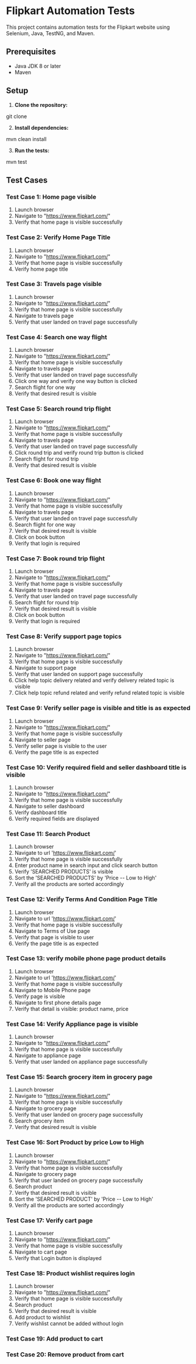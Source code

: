 # Flipkart Automation Tests

This project contains automation tests for the Flipkart website using Selenium, Java, TestNG, and Maven.

## Prerequisites

- Java JDK 8 or later
- Maven

## Setup

1. **Clone the repository:**

git clone <repository-url>

2. **Install dependencies:**

mvn clean install

3. **Run the tests:**

mvn test

## Test Cases

### Test Case 1: Home page visible
1. Launch browser
2. Navigate to "https://www.flipkart.com/"
3. Verify that home page is visible successfully

### Test Case 2: Verify Home Page Title
1. Launch browser
2. Navigate to "https://www.flipkart.com/"
3. Verify that home page is visible successfully
4. Verify home page title

### Test Case 3: Travels page visible
1. Launch browser
2. Navigate to "https://www.flipkart.com/"
3. Verify that home page is visible successfully
4. Navigate to travels page
5. Verify that user landed on travel page successfully

### Test Case 4: Search one way flight
1. Launch browser
2. Navigate to "https://www.flipkart.com/"
3. Verify that home page is visible successfully
4. Navigate to travels page
5. Verify that user landed on travel page successfully
6. Click one way and verify one way button is clicked
7. Search flight for one way
8. Verify that desired result is visible

### Test Case 5: Search round trip flight
1. Launch browser
2. Navigate to "https://www.flipkart.com/"
3. Verify that home page is visible successfully
4. Navigate to travels page
5. Verify that user landed on travel page successfully
6. Click round trip and verify round trip button is clicked
7. Search flight for round trip
8. Verify that desired result is visible

### Test Case 6: Book one way flight
1. Launch browser
2. Navigate to "https://www.flipkart.com/"
3. Verify that home page is visible successfully
4. Navigate to travels page
5. Verify that user landed on travel page successfully
6. Search flight for one way
7. Verify that desired result is visible
8. Click on book button
9. Verify that login is required

### Test Case 7: Book round trip flight
1. Launch browser
2. Navigate to "https://www.flipkart.com/"
3. Verify that home page is visible successfully
4. Navigate to travels page
5. Verify that user landed on travel page successfully
6. Search flight for round trip
7. Verify that desired result is visible
8. Click on book button
9. Verify that login is required

### Test Case 8: Verify support page topics
1. Launch browser
2. Navigate to "https://www.flipkart.com/"
3. Verify that home page is visible successfully
4. Navigate to support page
5. Verify that user landed on support page successfully
6. Click help topic delivery related and verify delivery related topic is visible
7. Click help topic refund related and verify refund related topic is visible

### Test Case 9: Verify seller page is visible and title is as expected
1. Launch browser
2. Navigate to "https://www.flipkart.com/"
3. Verify that home page is visible successfully
4. Navigate to seller page
5. Verify seller page is visible to the user
6. Verify the page title is as expected

### Test Case 10: Verify required field and seller dashboard title is visible
1. Launch browser
2. Navigate to "https://www.flipkart.com/"
3. Verify that home page is visible successfully
4. Navigate to seller dashboard
5. Verify dashboard title
6. Verify required fields are displayed

### Test Case 11: Search Product
1. Launch browser
2. Navigate to url 'https://www.flipkart.com/'
3. Verify that home page is visible successfully
4. Enter product name in search input and click search button
5. Verify 'SEARCHED PRODUCTS' is visible
6. Sort the 'SEARCHED PRODUCTS' by 'Price -- Low to High'
6. Verify all the products are sorted accordingly

### Test Case 12: Verify Terms And Condition Page Title
1. Launch browser
2. Navigate to url 'https://www.flipkart.com/'
3. Verify that home page is visible successfully
4. Navigate to Terms of Use page
5. Verify that page is visible to user
6. Verify the page title is as expected

### Test Case 13: verify mobile phone page product details
1. Launch browser
2. Navigate to url 'https://www.flipkart.com/'
3. Verify that home page is visible successfully
4. Navigate to Mobile Phone page
5. Verify page is visible
6. Navigate to first phone details page
7. Verify that detail is visible: product name, price

### Test Case 14: Verify Appliance page is visible
1. Launch browser
2. Navigate to "https://www.flipkart.com/"
3. Verify that home page is visible successfully
4. Navigate to appliance page
5. Verify that user landed on appliance page successfully

### Test Case 15: Search grocery item in grocery page
1. Launch browser
2. Navigate to "https://www.flipkart.com/"
3. Verify that home page is visible successfully
4. Navigate to grocery page
5. Verify that user landed on grocery page successfully
6. Search grocery item
7. Verify that desired result is visible

### Test Case 16: Sort Product by price Low to High
1. Launch browser
2. Navigate to "https://www.flipkart.com/"
3. Verify that home page is visible successfully
4. Navigate to grocery page
5. Verify that user landed on grocery page successfully
6. Search product
7. Verify that desired result is visible
8. Sort the 'SEARCHED PRODUCT' by 'Price -- Low to High'
9. Verify all the products are sorted accordingly

### Test Case 17: Verify cart page
1. Launch browser
2. Navigate to "https://www.flipkart.com/"
3. Verify that home page is visible successfully
4. Navigate to cart page
5. Verify that Login button is displayed

### Test Case 18: Product wishlist requires login
1. Launch browser
2. Navigate to "https://www.flipkart.com/"
3. Verify that home page is visible successfully
4. Search product
5. Verify that desired result is visible
6. Add product to wishlist
7. Verify wishlist cannot be added without login

### Test Case 19: Add product to cart

### Test Case 20: Remove product from cart
